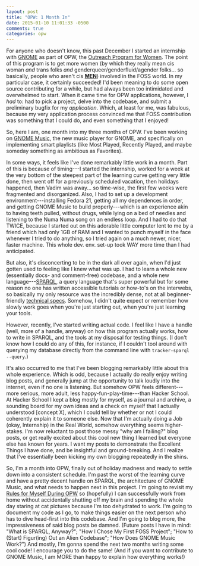 ```yaml
---
layout: post
title: "OPW: 1 Month In"
date: 2015-01-10 11:01:33 -0500
comments: true
categories: opw
---
```

For anyone who doesn't know, this past December I started an internship with [GNOME](//www.gnome.org/) as part of OPW, the [Outreach Program for Women](//wiki.gnome.org/OutreachProgramForWomen). The point of this program is to get more women (by which they really mean cis woman *and* trans folks *and* genderqueer/genderfluid/agender folks... so basically, people who aren't cis **[MEN](//www.mandleco.com/Default.asp)**) involved in the FOSS world. In my particular case, it certainly succeeded! I'd been meaning to do some open source contributing for a while, but had always been too intimidated and overwhelmed to start.<!--more--> When it came time for OPW applications, however, I *had* to: had to pick a project, delve into the codebase, and submit a preliminary bugfix for my *application*. Which, at least for me, was fabulous, because my very application process convinced me that FOSS contribution was something that I could do, and even something that I enjoyed!

So, here I am, one month into my three months of OPW. I've been working on [GNOME Music](//wiki.gnome.org/Apps/Music), the new music player for GNOME, and specifically on implementing smart playlists (like Most Played, Recently Played, and maybe someday something as ambitious as Favorites).

In some ways, it feels like I've done remarkably little work in a month. Part of this is because of timing---I started the internship, worked for a week at the very bottom of the steepest part of the learning curve getting very little done, then went off for a previously scheduled vacation, then holidays happened, then Vadim was away... so time-wise, the first few weeks were fragmented and disorganized. Also, I had to set up a development environment---installing Fedora 21, getting all my dependences in order, and getting GNOME Music to build properly---which is an experience akin to having teeth pulled, without drugs, while lying on a bed of needles and listening to the Numa Numa song on an endless loop. And I had to do that TWICE, because I started out on this adorable little computer lent to me by a friend which had only 1GB of RAM and I wanted to punch myself in the face whenever I tried to do anything, so I tried again on a much newer, nicer, faster machine. This whole dev. env. set-up took WAY more time than I had anticipated.

But also, it's disconcerting to be in the dark all over again, when I'd just gotten used to feeling like I knew what was up. I had to learn a whole new (essentially docs- and comment-free) codebase, and a whole new language---[SPARQL](//en.wikipedia.org/wiki/SPARQL), a query language that's super powerful but for some reason no one has written accessible tutorials or how-to's on the interwebs, so basically my only resource was the incredibly dense, not at all beginner-friendly [technical specs](//www.w3.org/TR/rdf-sparql-query/). Somehow, I didn't quite expect or remember how slowly work goes when you're just starting out, when you're just learning your tools.

However, recently, I've started writing actual code. I feel like I have a handle (well, more of a handle, anyway) on how this program actually works, how to write in SPARQL, and the tools at my disposal for testing things. (I don't know how I could do any of this, for instance, if I couldn't tool around with querying my database directly from the command line with `tracker-sparql --query`.)

It's also occurred to me that I've been blogging remarkably little about this whole experience. Which is odd, because I actually do really enjoy writing blog posts, and generally jump at the opportunity to talk loudly into the internet, even if no one is listening. But somehow OPW feels different---more serious, more adult, less happy-fun-play-time---than Hacker School. At Hacker School I kept a blog mostly for myself, as a journal and archive, a sounding board for my own ideas and a check on myself that I actually understood [concept X], which I could tell by whether or not I could coherently explain it to someone else. Now that I'm actually doing a Job (okay, Internship) in the Real World, somehow everything seems higher-stakes. I'm now reluctant to post those messy "why am I failing?" blog posts, or get really excited about this cool new thing I learned but everyone else has known for years. I want my posts to demonstrate the Excellent Things I have done, and be insightful and ground-breaking. And I realize that I've essentially been kicking my own blogging repeatedly in the shins.

So, I'm a month into OPW, finally out of holiday madness and ready to settle down into a consistent schedule. I'm past the worst of the learning curve and have a pretty decent handle on SPARQL, the architecture of GNOME Music, and what needs to happen next in this project. I'm going to revisit my [Rules for Myself During OPW](/blog/2014/12/29/rules-for-opw/) so (hopefully) I can successfully work from home without accidentally shutting off my brain and spending the whole day staring at cat pictures because I'm too dehydrated to work. I'm going to document my code as I go, to make things easier on the next person who has to dive head-first into this codebase. And I'm going to blog more, the impressiveness of said blog posts be damned. (Future posts I have in mind: "What is SPARQL, Anyway?"; "How I Chose My First FOSS Project"; "How to (Start) Figur(ing) Out an Alien Codebase"; "How Does GNOME Music Work?") And mostly, I'm gonna spend the next two months writing some cool code! I encourage you to do the same! (And if you want to contribute to GNOME Music, I am MORE than happy to explain how everything works!)
